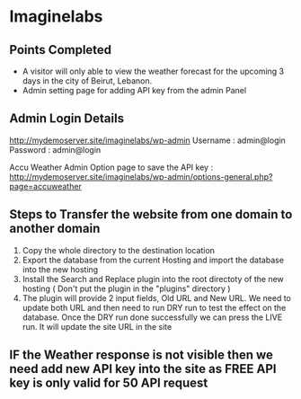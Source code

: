 # Imaginelabs
## Points Completed
- A visitor will only able to view the weather forecast for the upcoming 3 days in the city of Beirut, Lebanon.
- Admin setting page for adding API key from the admin Panel

## Admin Login Details  
http://mydemoserver.site/imaginelabs/wp-admin
Username : admin@login  
Password : admin@login

Accu Weather Admin Option page to save the API key : http://mydemoserver.site/imaginelabs/wp-admin/options-general.php?page=accuweather


## Steps to Transfer the website from one domain to another domain
1. Copy the whole directory to the destination location
2. Export the database from the current Hosting and import the database into the new hosting
3. Install the Search and Replace plugin into the root directoty of the new hosting ( Don't put the plugin in the "plugins" directory  )
4. The plugin will provide 2 input fields, Old URL and New URL. We need to update both URL and then need to run DRY run to test the effect on the database. Once the DRY run done successfully we can press the LIVE run. It will update the site URL in the site


## IF the Weather response is not visible then we need add new API key into the site as FREE API key is only valid for 50 API request